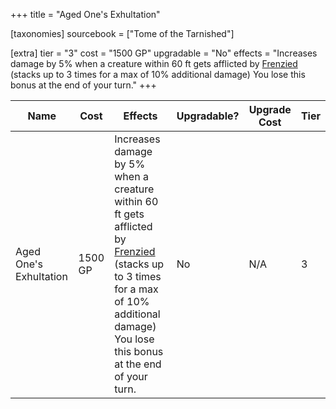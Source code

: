 +++
title = "Aged One's Exhultation"

[taxonomies]
sourcebook = ["Tome of the Tarnished"]

[extra]
tier = "3"
cost = "1500 GP"
upgradable = "No"
effects = "Increases damage by 5% when a creature within 60 ft gets afflicted by [Frenzied](@/conditions-and-diseases/conditions/Frenzied.md) (stacks up to 3 times for a max of 10% additional damage) You lose this bonus at the end of your turn."
+++

| Name                          | Cost    | Effects                                                                                           | Upgradable? | Upgrade Cost | Tier |
| ----------------------------- | ------- | ----------------------------------------------------------------------------------------------- | ----------- | ------------ | ---- |
| Aged One's Exhultation | 1500 GP | Increases damage by 5% when a creature within 60 ft gets afflicted by [Frenzied](@/conditions-and-diseases/conditions/Frenzied.md) (stacks up to 3 times for a max of 10% additional damage) You lose this bonus at the end of your turn. | No | N/A | 3 |
